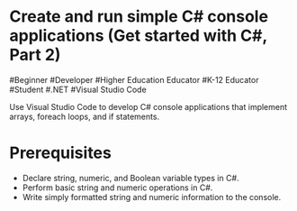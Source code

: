 # Create and run simple C# console applications (Get started with C#, Part 2)

#Beginner
#Developer
#Higher Education Educator
#K-12 Educator
#Student
#.NET
#Visual Studio Code

Use Visual Studio Code to develop C# console applications that implement arrays, foreach loops, and if statements.


# Prerequisites
* Declare string, numeric, and Boolean variable types in C#.
* Perform basic string and numeric operations in C#.
* Write simply formatted string and numeric information to the console.